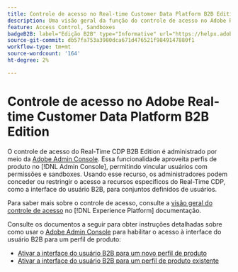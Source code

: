 ```yaml
---
title: Controle de acesso no Real-time Customer Data Platform B2B Edition
description: Uma visão geral da função do controle de acesso no Adobe Real-time Customer Data Platform B2B Edition.
feature: Access Control, Sandboxes
badgeB2B: label="Edição B2B" type="Informative" url="https://helpx.adobe.com/legal/product-descriptions/real-time-customer-data-platform-b2b-edition-prime-and-ultimate-packages.html newtab=true"
source-git-commit: db57fa753a3980dca671d476521f9849147880f1
workflow-type: tm+mt
source-wordcount: '164'
ht-degree: 2%

---
```


# Controle de acesso no Adobe Real-time Customer Data Platform B2B Edition

O controle de acesso do Real-Time CDP B2B Edition é administrado por meio da [Adobe Admin Console](https://adminconsole.adobe.com). Essa funcionalidade aproveita perfis de produto no [!DNL Admin Console], permitindo vincular usuários com permissões e sandboxes. Usando esse recurso, os administradores podem conceder ou restringir o acesso a recursos específicos do Real-Time CDP, como a interface do usuário B2B, para conjuntos definidos de usuários.

Para saber mais sobre o controle de acesso, consulte a [visão geral do controle de acesso](../../access-control/home.md) no [!DNL Experience Platform] documentação.

Consulte os documentos a seguir para obter instruções detalhadas sobre como usar o [Adobe Admin Console](https://adminconsole.adobe.com) para habilitar o acesso à interface do usuário B2B para um perfil de produto:

* [Ativar a interface do usuário B2B para um novo perfil de produto](../../access-control/ui/create-profile.md)
* [Ativar a interface do usuário B2B para um perfil de produto existente](../../access-control/ui/details-and-services.md)
